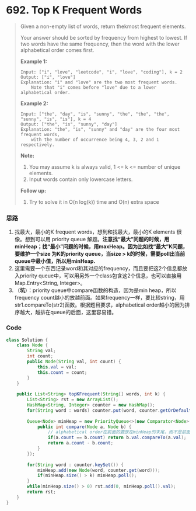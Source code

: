 # 692. Top K Frequent Words

> Given a non-empty list of words, return thekmost frequent elements.
>
> Your answer should be sorted by frequency from highest to lowest. If two words have the same frequency, then the word with the lower alphabetical order comes first.
>
> **Example 1:**
>
> ```
> Input: ["i", "love", "leetcode", "i", "love", "coding"], k = 2
> Output: ["i", "love"]
> Explanation: "i" and "love" are the two most frequent words.
>     Note that "i" comes before "love" due to a lower alphabetical order.
> ```
>
> **Example 2:**
>
> ```
> Input: ["the", "day", "is", "sunny", "the", "the", "the", "sunny", "is", "is"], k = 4
> Output: ["the", "is", "sunny", "day"]
> Explanation: "the", "is", "sunny" and "day" are the four most frequent words,
>     with the number of occurrence being 4, 3, 2 and 1 respectively.
> ```
>
> **Note:**
>
> 1. You may assume k is always valid, 1 &lt;= k &lt;= number of unique elements.
> 2. Input words contain only lowercase letters.
>
> **Follow up:**  
> 1. Try to solve it in O\(n log\(k\)\) time and O\(n\) extra space

### 思路

1. 找最大，最小的K frequent words，想到和找最大，最小的K elements 很像。想到可以用 priority queue 解题。**注意找“最大”问题的时候，用minHeap；找“最小”问题的时候，用maxHeap。因为比如找“最大”K问题，要维护一个size 为K的priority queue，当size &gt; k的时候，需要poll出当前queue中最小值，所以用minHeap.**
2. 这里需要一个东西记录word和其对应的frequency，而且要把这2个信息都放入priority queue中，可以用另外一个class包含这2个信息，也可以直接用Map.Entry&lt;String, Integer&gt;。
3. （**坑**）：priority queue中compare函数的构造，因为是min heap，所以frequency count越小的放越前面。如果frequency一样，要比较string，用str1.compareTo\(str2\)函数。根据题目要求，alphabetical order越小的因为排序越大，越排在queue的后面，这里容易错。

### Code

```java
class Solution {
    class Node {
        String val;
        int count;
        public Node(String val, int count) {
            this.val = val;
            this.count = count;
        }
    }
    
    public List<String> topKFrequent(String[] words, int k) {
        List<String> rst = new ArrayList();
        HashMap<String, Integer> counter = new HashMap();
        for(String word : words) counter.put(word, counter.getOrDefault(word, 0) + 1);
        
        Queue<Node> minHeap = new PriorityQueue<>(new Comparator<Node>(){
            public int compare(Node a, Node b) {
                // alphabetical order在前面的要放在minHeap的末尾，而不是前面
                if(a.count == b.count) return b.val.compareTo(a.val);
                return a.count - b.count;
            }
        });
        
        for(String word : counter.keySet()) {
            minHeap.add(new Node(word, counter.get(word)));
            if(minHeap.size() > k) minHeap.poll();
        }
        while(minHeap.size() > 0) rst.add(0, minHeap.poll().val);
        return rst;
    }
}
```




